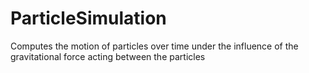 # ParticleSimulation
Computes the motion of particles over time under the influence of the gravitational force acting between the particles
